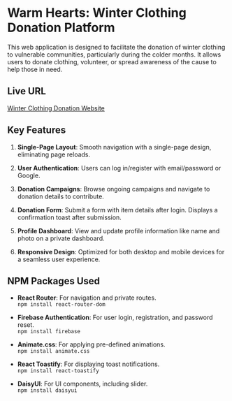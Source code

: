 
# Warm Hearts: Winter Clothing Donation Platform

This web application is designed to facilitate the donation of winter clothing to vulnerable communities, particularly during the colder months. It allows users to donate clothing, volunteer, or spread awareness of the cause to help those in need.

## Live URL
[Winter Clothing Donation Website](https://cloth-donation-website.netlify.app/)


## Key Features

1. **Single-Page Layout**: Smooth navigation with a single-page design, eliminating page reloads.

2. **User Authentication**: Users can log in/register with email/password or Google. 

3. **Donation Campaigns**: Browse ongoing campaigns and navigate to donation details to contribute.

4. **Donation Form**: Submit a form with item details after login. Displays a confirmation toast after submission.

5. **Profile Dashboard**: View and update profile information like name and photo on a private dashboard.

6. **Responsive Design**: Optimized for both desktop and mobile devices for a seamless user experience.

## NPM Packages Used

- **React Router**: For navigation and private routes.  
  `npm install react-router-dom`

- **Firebase Authentication**: For user login, registration, and password reset.  
  `npm install firebase`

- **Animate.css**: For applying pre-defined animations.  
  `npm install animate.css`

- **React Toastify**: For displaying toast notifications.  
  `npm install react-toastify`

- **DaisyUI**: For UI components, including slider.  
  `npm install daisyui`
